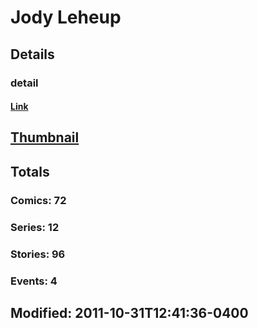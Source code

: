 # Jody   Leheup 
## Details
### detail
#### [Link](http://marvel.com/comics/creators/11490/jody_leheup?utm_campaign=apiRef&utm_source=225578a89fc76f3d20fbffda5d17a88d)
## [Thumbnail](http://i.annihil.us/u/prod/marvel/i/mg/b/40/image_not_available.jpg)
## Totals
### Comics: 72
### Series: 12
### Stories: 96
### Events: 4
## Modified: 2011-10-31T12:41:36-0400